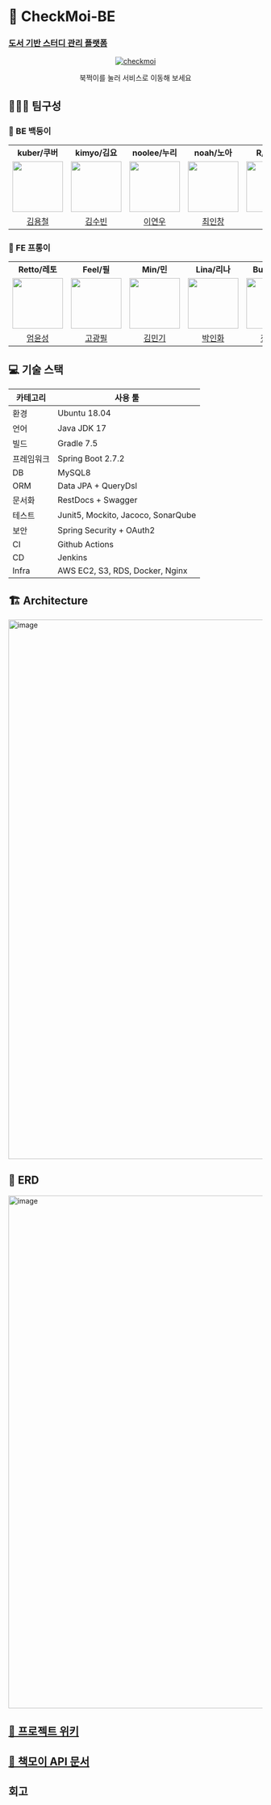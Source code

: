 # 📖 CheckMoi-BE

### [도서 기반 스터디 관리 플랫폼](https://github.com/prgrms-web-devcourse/Team-Books-CheckMoi-BE/wiki)

<p align="center">
    <a href="https://checkmoi.vercel.app/" >
    <img src="https://user-images.githubusercontent.com/41179265/184532787-dd7e7717-d461-4037-ab07-f1c8000babce.png" alt="checkmoi"/>
    </a>
<p align="center">북쩍이를 눌러 서비스로 이동해 보세요</p>
</p>

## 🧑‍🤝‍🧑 팀구성

### 🔹 BE 백둥이

<table>
  <tr>
    <td align="center"><b>kuber/쿠버</b></td>
    <td align="center"><b>kimyo/김요</b></td>
    <td align="center"><b>noolee/누리</b></td>
    <td align="center"><b>noah/노아</b></td>
    <td align="center"><b>R/멘토님</b></td>
  </tr>
  <tr>
    <td>
        <a href="https://github.com/zxcv9203">
            <img src="https://avatars.githubusercontent.com/u/41960243?v=4" width="100px" />
        </a>
    </td>
    <td>
        <a href="https://github.com/kimziou77">
            <img src="https://avatars.githubusercontent.com/u/41179265?s=96&v=4" width="100px" />
        </a>
    </td>
    <td>
        <a href="https://github.com/ynoolee">
            <img src="https://avatars.githubusercontent.com/u/53856184?v=4" width="100px" />
        </a>
    </td>
    <td>
        <a href="https://github.com/ICCHOI">
            <img src="https://avatars.githubusercontent.com/u/48702370?v=4" width="100px" />
        </a>
    </td>
    <td>
        <a href="https://github.com/SeokRae">
            <img src="https://avatars.githubusercontent.com/u/17922700?v=4" width="100px" />
        </a>
    </td>
  </tr>
  <tr>
    <td align="center"><a href="https://github.com/zxcv9203">김용철</a></td>
    <td align="center"><a href="https://github.com/kimziou77">김수빈</a></td>
    <td align="center"><a href="https://github.com/ynoolee">이연우</a></td>
    <td align="center"><a href="https://github.com/ICCHOI">최인창</a></td>
    <td align="center"><a href="https://github.com/SeokRae">R</a></td>
  </tr>
</table>

### 🔹 FE 프롱이

<table>
  <tr>
    <td align="center"><b>Retto/레토</b></td>
    <td align="center"><b>Feel/필</b></td>
    <td align="center"><b>Min/민</b></td>
    <td align="center"><b>Lina/리나</b></td>
    <td align="center"><b>Buzz/버즈</b></td>
  </tr>
  <tr>
    <td>
        <a href="https://github.com/blacktoast">
            <img src="https://avatars.githubusercontent.com/u/10705018?v=4" width="100px" />
        </a>
    </td>
    <td>
        <a href="https://github.com/feel0321">
            <img src="https://avatars.githubusercontent.com/u/50919342?v=4" width="100px" />
        </a>
    </td>
    <td>
        <a href="https://github.com/93minki">
            <img src="https://avatars.githubusercontent.com/u/32607413?v=4" width="100px" />
        </a>
    </td>
    <td>
        <a href="https://github.com/parkinhwa">
            <img src="https://avatars.githubusercontent.com/u/65644486?v=4" width="100px" />
        </a>
    </td>
    <td>
        <a href="https://github.com/devBuzz142">
            <img src="https://avatars.githubusercontent.com/u/19660039?v=4" width="100px" />
        </a>
    </td>
  </tr>

  <tr>
    <td align="center"><a href="https://github.com/blacktoast">엄윤성</a></td>
    <td align="center"><a href="https://github.com/feel0321">고광필</a></td>
    <td align="center"><a href="https://github.com/93minki">김민기</a></td>
    <td align="center"><a href="https://github.com/parkinhwa">박인화</a></td>
    <td align="center"><a href="https://github.com/devBuzz142">정종관</a></td>
  </tr>
</table>

## 💻 기술 스택

카테고리 | 사용 툴
--- | ---
환경 | Ubuntu 18.04
언어 | Java JDK 17
빌드 | Gradle 7.5
프레임워크 | Spring Boot 2.7.2
DB | MySQL8
ORM | Data JPA + QueryDsl
문서화 | RestDocs + Swagger
테스트 | Junit5, Mockito, Jacoco, SonarQube
보안 | Spring Security + OAuth2
CI | Github Actions
CD | Jenkins
Infra | AWS EC2, S3, RDS, Docker, Nginx

## 🏗️ Architecture

<img width="1068" alt="image" src="https://user-images.githubusercontent.com/41179265/184533049-f6a068b1-a4d6-4e51-8167-855181fa7cf8.png">

## 📏 ERD

<img width="1015" alt="image" src="https://user-images.githubusercontent.com/41960243/184529686-2355dbd1-f5df-45c5-9c70-96057ad870e7.png">

## [📜 프로젝트 위키](https://github.com/prgrms-web-devcourse/Team-Books-CheckMoi-BE/wiki)

## [📜 책모이 API 문서](https://checkmoi.ga/docs/index.html)

## 회고

